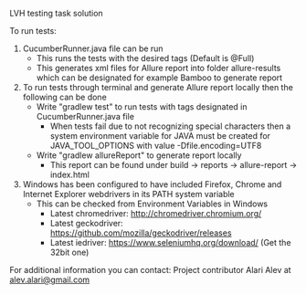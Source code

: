 LVH testing task solution

To run tests:
1) CucumberRunner.java file can be run
    * This runs the tests with the desired tags (Default is @Full)
    * This generates xml files for Allure report into folder allure-results which can be designated for example Bamboo to generate report
2) To run tests through terminal and generate Allure report locally then the following can be done
    * Write "gradlew test" to run tests with tags designated in CucumberRunner.java file
        - When tests fail due to not recognizing special characters then a system environment variable for JAVA must be created for JAVA_TOOL_OPTIONS with value -Dfile.encoding=UTF8
    * Write "gradlew allureReport" to generate report locally
        - This report can be found under build -> reports -> allure-report -> index.html
3) Windows has been configured to have included Firefox, Chrome and Internet Explorer webdrivers in its PATH system variable
   * This can be checked from Environment Variables in Windows
        - Latest chromedriver: http://chromedriver.chromium.org/
        - Latest geckodriver: https://github.com/mozilla/geckodriver/releases
        - Latest iedriver: https://www.seleniumhq.org/download/  (Get the 32bit one)

For additional information you can contact:
Project contributor Alari Alev at alev.alari@gmail.com